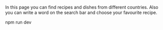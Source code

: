 In this page you can find recipes and dishes from different countries.
Also you can write a word on the search bar and choose your favourite recipe.

npm run dev
